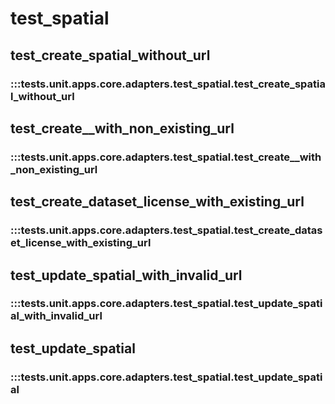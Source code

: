 # test_spatial

## test_create_spatial_without_url

### :::tests.unit.apps.core.adapters.test_spatial.test_create_spatial_without_url

## test_create__with_non_existing_url

### :::tests.unit.apps.core.adapters.test_spatial.test_create__with_non_existing_url

## test_create_dataset_license_with_existing_url

### :::tests.unit.apps.core.adapters.test_spatial.test_create_dataset_license_with_existing_url

## test_update_spatial_with_invalid_url

### :::tests.unit.apps.core.adapters.test_spatial.test_update_spatial_with_invalid_url

## test_update_spatial

### :::tests.unit.apps.core.adapters.test_spatial.test_update_spatial

